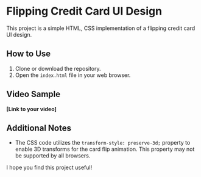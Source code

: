 # Flipping Credit Card UI Design

This project is a simple HTML, CSS implementation of a flipping credit card UI design. 

## How to Use

1. Clone or download the repository.
2. Open the `index.html` file in your web browser.

## Video Sample



**[Link to your video]**

## Additional Notes

* The CSS code utilizes the `transform-style: preserve-3d;` property to enable 3D transforms for the card flip animation. This property may not be supported by all browsers.

I hope you find this project useful!
